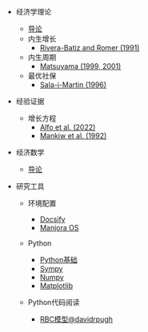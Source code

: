 - 经济学理论
  - [导论](/blog/theory/econtheory.md)
  - 内生增长
    - [Rivera-Batiz and Romer (1991)](/blog/theory/endogenous_growth/Rivera-Batiz&Romer1991.md)
  - 内生周期
    - [Matsuyama (1999, 2001)](/blog/theory/endogenous_cycle/matsuyama1999&2001.md)
  - 最优社保
    - [Sala-i-Martin (1996)](/blog/theory/social_security/sala-i-martin1996.md)
- 经验证据
  - 增长方程
    - [Alfo et al. (2022)](/blog/empirical/alfo2022.md)
    - [Mankiw et al. (1992)](/blog/empirical/mankiw1992.md)


- 经济数学
  - [导论](/blog/math/math.md)
- 研究工具
  - 环境配置
    - [Docsify](/blog/tools/docsify.md)
    - [Manjora OS](/blog/tools/manjora.md)
  - Python
    - [Python基础](/blog/tools/python/pythonabc.md)
    - [Sympy](/blog/tools/python/sympy.md)
    - [Numpy](/blog/tools/python/numpy.md)
    - [Matplotlib](/blog/tools/python/matplotlib.md)

  - Python代码阅读
    - [RBC模型@davidrpugh](blog/tools/pyeconomics/rbc.md)